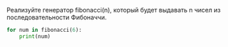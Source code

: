 Реализуйте генератор fibonacci(n), который будет выдавать n чисел из последовательности Фибоначчи.
```python
for num in fibonacci(6):
    print(num)
```
